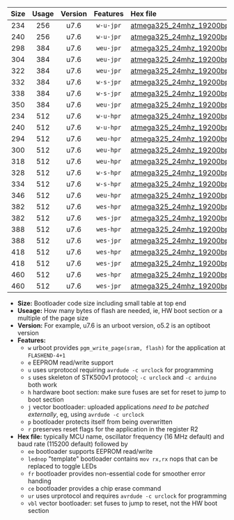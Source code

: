 |Size|Usage|Version|Features|Hex file|
|:-:|:-:|:-:|:-:|:--|
|234|256|u7.6|`w-u-jpr`|[atmega325_24mhz_19200bps_ur_vbl.hex](https://raw.githubusercontent.com/stefanrueger/urboot/main/atmega325_24mhz_19200bps_ur_vbl.hex)|
|240|256|u7.6|`w-u-jpr`|[atmega325_24mhz_19200bps_lednop_ur_vbl.hex](https://raw.githubusercontent.com/stefanrueger/urboot/main/atmega325_24mhz_19200bps_lednop_ur_vbl.hex)|
|298|384|u7.6|`weu-jpr`|[atmega325_24mhz_19200bps_ee_ur_vbl.hex](https://raw.githubusercontent.com/stefanrueger/urboot/main/atmega325_24mhz_19200bps_ee_ur_vbl.hex)|
|304|384|u7.6|`weu-jpr`|[atmega325_24mhz_19200bps_ee_lednop_ur_vbl.hex](https://raw.githubusercontent.com/stefanrueger/urboot/main/atmega325_24mhz_19200bps_ee_lednop_ur_vbl.hex)|
|322|384|u7.6|`weu-jpr`|[atmega325_24mhz_19200bps_ee_lednop_fr_ur_vbl.hex](https://raw.githubusercontent.com/stefanrueger/urboot/main/atmega325_24mhz_19200bps_ee_lednop_fr_ur_vbl.hex)|
|332|384|u7.6|`w-s-jpr`|[atmega325_24mhz_19200bps_vbl.hex](https://raw.githubusercontent.com/stefanrueger/urboot/main/atmega325_24mhz_19200bps_vbl.hex)|
|338|384|u7.6|`w-s-jpr`|[atmega325_24mhz_19200bps_lednop_vbl.hex](https://raw.githubusercontent.com/stefanrueger/urboot/main/atmega325_24mhz_19200bps_lednop_vbl.hex)|
|350|384|u7.6|`weu-jpr`|[atmega325_24mhz_19200bps_ee_lednop_fr_ce_ur_vbl.hex](https://raw.githubusercontent.com/stefanrueger/urboot/main/atmega325_24mhz_19200bps_ee_lednop_fr_ce_ur_vbl.hex)|
|234|512|u7.6|`w-u-hpr`|[atmega325_24mhz_19200bps_ur.hex](https://raw.githubusercontent.com/stefanrueger/urboot/main/atmega325_24mhz_19200bps_ur.hex)|
|240|512|u7.6|`w-u-hpr`|[atmega325_24mhz_19200bps_lednop_ur.hex](https://raw.githubusercontent.com/stefanrueger/urboot/main/atmega325_24mhz_19200bps_lednop_ur.hex)|
|294|512|u7.6|`weu-hpr`|[atmega325_24mhz_19200bps_ee_ur.hex](https://raw.githubusercontent.com/stefanrueger/urboot/main/atmega325_24mhz_19200bps_ee_ur.hex)|
|300|512|u7.6|`weu-hpr`|[atmega325_24mhz_19200bps_ee_lednop_ur.hex](https://raw.githubusercontent.com/stefanrueger/urboot/main/atmega325_24mhz_19200bps_ee_lednop_ur.hex)|
|318|512|u7.6|`weu-hpr`|[atmega325_24mhz_19200bps_ee_lednop_fr_ur.hex](https://raw.githubusercontent.com/stefanrueger/urboot/main/atmega325_24mhz_19200bps_ee_lednop_fr_ur.hex)|
|328|512|u7.6|`w-s-hpr`|[atmega325_24mhz_19200bps.hex](https://raw.githubusercontent.com/stefanrueger/urboot/main/atmega325_24mhz_19200bps.hex)|
|334|512|u7.6|`w-s-hpr`|[atmega325_24mhz_19200bps_lednop.hex](https://raw.githubusercontent.com/stefanrueger/urboot/main/atmega325_24mhz_19200bps_lednop.hex)|
|346|512|u7.6|`weu-hpr`|[atmega325_24mhz_19200bps_ee_lednop_fr_ce_ur.hex](https://raw.githubusercontent.com/stefanrueger/urboot/main/atmega325_24mhz_19200bps_ee_lednop_fr_ce_ur.hex)|
|382|512|u7.6|`wes-hpr`|[atmega325_24mhz_19200bps_ee.hex](https://raw.githubusercontent.com/stefanrueger/urboot/main/atmega325_24mhz_19200bps_ee.hex)|
|382|512|u7.6|`wes-jpr`|[atmega325_24mhz_19200bps_ee_vbl.hex](https://raw.githubusercontent.com/stefanrueger/urboot/main/atmega325_24mhz_19200bps_ee_vbl.hex)|
|388|512|u7.6|`wes-hpr`|[atmega325_24mhz_19200bps_ee_lednop.hex](https://raw.githubusercontent.com/stefanrueger/urboot/main/atmega325_24mhz_19200bps_ee_lednop.hex)|
|388|512|u7.6|`wes-jpr`|[atmega325_24mhz_19200bps_ee_lednop_vbl.hex](https://raw.githubusercontent.com/stefanrueger/urboot/main/atmega325_24mhz_19200bps_ee_lednop_vbl.hex)|
|418|512|u7.6|`wes-hpr`|[atmega325_24mhz_19200bps_ee_lednop_fr.hex](https://raw.githubusercontent.com/stefanrueger/urboot/main/atmega325_24mhz_19200bps_ee_lednop_fr.hex)|
|418|512|u7.6|`wes-jpr`|[atmega325_24mhz_19200bps_ee_lednop_fr_vbl.hex](https://raw.githubusercontent.com/stefanrueger/urboot/main/atmega325_24mhz_19200bps_ee_lednop_fr_vbl.hex)|
|460|512|u7.6|`wes-hpr`|[atmega325_24mhz_19200bps_ee_lednop_fr_ce.hex](https://raw.githubusercontent.com/stefanrueger/urboot/main/atmega325_24mhz_19200bps_ee_lednop_fr_ce.hex)|
|460|512|u7.6|`wes-jpr`|[atmega325_24mhz_19200bps_ee_lednop_fr_ce_vbl.hex](https://raw.githubusercontent.com/stefanrueger/urboot/main/atmega325_24mhz_19200bps_ee_lednop_fr_ce_vbl.hex)|

- **Size:** Bootloader code size including small table at top end
- **Useage:** How many bytes of flash are needed, ie, HW boot section or a multiple of the page size
- **Version:** For example, u7.6 is an urboot version, o5.2 is an optiboot version
- **Features:**
  + `w` urboot provides `pgm_write_page(sram, flash)` for the application at `FLASHEND-4+1`
  + `e` EEPROM read/write support
  + `u` uses urprotocol requiring `avrdude -c urclock` for programming
  + `s` uses skeleton of STK500v1 protocol; `-c urclock` and `-c arduino` both work
  + `h` hardware boot section: make sure fuses are set for reset to jump to boot section
  + `j` vector bootloader: uploaded applications *need to be patched externally*, eg, using `avrdude -c urclock`
  + `p` bootloader protects itself from being overwritten
  + `r` preserves reset flags for the application in the register R2
- **Hex file:** typically MCU name, oscillator frequency (16 MHz default) and baud rate (115200 default) followed by
  + `ee` bootloader supports EEPROM read/write
  + `lednop` "template" bootloader contains `mov rx,rx` nops that can be replaced to toggle LEDs
  + `fr` bootloader provides non-essential code for smoother error handing
  + `ce` bootloader provides a chip erase command
  + `ur` uses urprotocol and requires `avrdude -c urclock` for programming
  + `vbl` vector bootloader: set fuses to jump to reset, not the HW boot section
